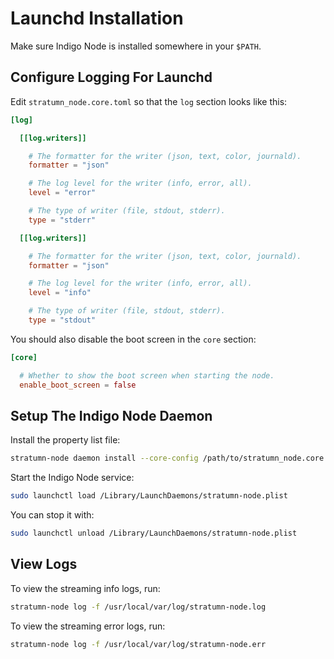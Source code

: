 # Launchd Installation

Make sure Indigo Node is installed somewhere in your `$PATH`.

## Configure Logging For Launchd

Edit `stratumn_node.core.toml` so that the `log` section looks like this:

```toml
[log]

  [[log.writers]]

    # The formatter for the writer (json, text, color, journald).
    formatter = "json"

    # The log level for the writer (info, error, all).
    level = "error"

    # The type of writer (file, stdout, stderr).
    type = "stderr"

  [[log.writers]]

    # The formatter for the writer (json, text, color, journald).
    formatter = "json"

    # The log level for the writer (info, error, all).
    level = "info"

    # The type of writer (file, stdout, stderr).
    type = "stdout"
```

You should also disable the boot screen in the `core` section:

```toml
[core]

  # Whether to show the boot screen when starting the node.
  enable_boot_screen = false
```

## Setup The Indigo Node Daemon

Install the property list file:

```bash
stratumn-node daemon install --core-config /path/to/stratumn_node.core.toml
```

Start the Indigo Node service:

```bash
sudo launchctl load /Library/LaunchDaemons/stratumn-node.plist
```

You can stop it with:

```bash
sudo launchctl unload /Library/LaunchDaemons/stratumn-node.plist
```

## View Logs

To view the streaming info logs, run:

```bash
stratumn-node log -f /usr/local/var/log/stratumn-node.log
```

To view the streaming error logs, run:

```bash
stratumn-node log -f /usr/local/var/log/stratumn-node.err
```
